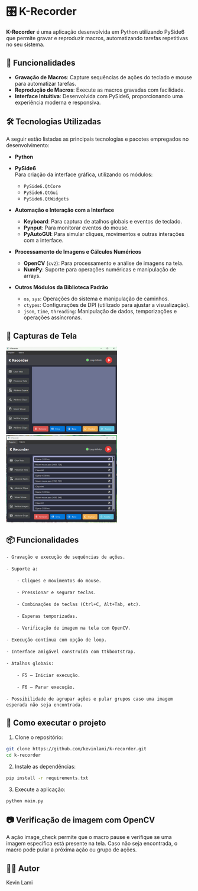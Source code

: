 # 🎛️ K-Recorder

**K-Recorder** é uma aplicação desenvolvida em Python utilizando PySide6 que permite gravar e reproduzir macros, automatizando tarefas repetitivas no seu sistema.


## 🚀 Funcionalidades

- **Gravação de Macros**: Capture sequências de ações do teclado e mouse para automatizar tarefas.  
- **Reprodução de Macros**: Execute as macros gravadas com facilidade.  
- **Interface Intuitiva**: Desenvolvida com PySide6, proporcionando uma experiência moderna e responsiva.

## 🛠️ Tecnologias Utilizadas

A seguir estão listadas as principais tecnologias e pacotes empregados no desenvolvimento:

- **Python**

- **PySide6**  
  Para criação da interface gráfica, utilizando os módulos:  
  - `PySide6.QtCore`
  - `PySide6.QtGui`
  - `PySide6.QtWidgets`

- **Automação e Interação com a Interface**  
  - **Keyboard**: Para captura de atalhos globais e eventos de teclado.
  - **Pynput**: Para monitorar eventos do mouse.
  - **PyAutoGUI**: Para simular cliques, movimentos e outras interações com a interface.

- **Processamento de Imagens e Cálculos Numéricos**  
  - **OpenCV** (`cv2`): Para processamento e análise de imagens na tela.
  - **NumPy**: Suporte para operações numéricas e manipulação de arrays.

- **Outros Módulos da Biblioteca Padrão**  
  - `os`, `sys`: Operações do sistema e manipulação de caminhos.
  - `ctypes`: Configurações de DPI (utilizado para ajustar a visualização).
  - `json`, `time`, `threading`: Manipulação de dados, temporizações e operações assíncronas.

## 📸 Capturas de Tela

<p align="left">
  <img src="screenshot1.png" alt="Interface 1" width="300"/>
  <img src="screenshot2.png" alt="Interface 2" width="300"/>
</p>

## 📦 Funcionalidades

    - Gravação e execução de sequências de ações.

    - Suporte a:

        - Cliques e movimentos do mouse.

        - Pressionar e segurar teclas.

        - Combinações de teclas (Ctrl+C, Alt+Tab, etc).

        - Esperas temporizadas.

        - Verificação de imagem na tela com OpenCV.

    - Execução contínua com opção de loop.

    - Interface amigável construída com ttkbootstrap.

    - Atalhos globais:

        - F5 — Iniciar execução.

        - F6 — Parar execução.

    - Possibilidade de agrupar ações e pular grupos caso uma imagem esperada não seja encontrada.

## 🚀 Como executar o projeto

1. Clone o repositório:
```bash
git clone https://github.com/kevinlami/k-recorder.git
cd k-recorder
```
2. Instale as dependências:
```bash
pip install -r requirements.txt
```
3. Execute a aplicação:
```bash
python main.py
```

## 📷 Verificação de imagem com OpenCV
A ação image_check permite que o macro pause e verifique se uma imagem específica está presente na tela. Caso não seja encontrada, o macro pode pular a próxima ação ou grupo de ações.

## 🧑‍💻 Autor
Kevin Lami

